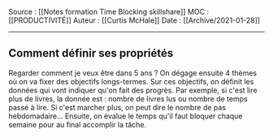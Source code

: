 Source : [[Notes formation Time Blocking skillshare]]
MOC : [[PRODUCTIVITÉ]]
Auteur : [[Curtis McHale]]
Date : [[Archive/2021-01-28]]
***

## Comment définir ses propriétés 
Regarder comment je veux être dans 5 ans ?
On dégage ensuite 4 thèmes où on va fixer des objectifs longs-termes.
Sur ces objectifs, on définit les données qui vont indiquer qu'on fait des progrès. 
Par exemple, si c'est lire plus de livres, la donnée est : nombre de livres lus ou nombre de temps passé à lire. Si c'est marcher plus, on peut dire le nombre de pas hebdomadaire... 
Ensuite, on évalue le temps qu'il faut bloquer chaque semaine pour au final accomplir la tâche.